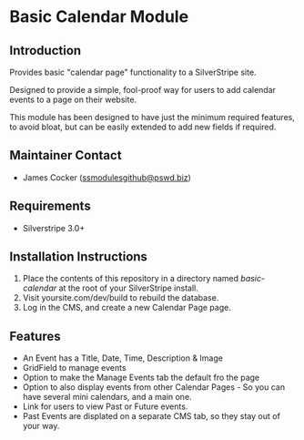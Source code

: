 # Basic Calendar Module

## Introduction

Provides basic "calendar page" functionality to a SilverStripe site. 

Designed to provide a simple, fool-proof way for users to add calendar events to a page on their website.

This module has been designed to have just the minimum required features, to avoid bloat, but can be easily extended to add new fields if required.

## Maintainer Contact ##
 * James Cocker (ssmodulesgithub@pswd.biz)
 
## Requirements
 * Silverstripe 3.0+
 
## Installation Instructions

1. Place the contents of this repository in a directory named *basic-calendar* at the root of your SilverStripe install.
2. Visit yoursite.com/dev/build to rebuild the database.
3. Log in the CMS, and create a new Calendar Page page.

## Features

* An Event has a Title, Date, Time, Description & Image
* GridField to manage events
* Option to make the Manage Events tab the default fro the page
* Option to also display events from other Calendar Pages - So you can have several mini calendars, and a main one.
* Link for users to view Past or Future events.
* Past Events are displated on a separate CMS tab, so they stay out of your way.